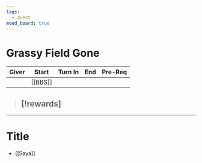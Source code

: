 ```yaml
---
tags:
  - quest
mood_board: true
---
```

# Grassy Field Gone

| Giver | Start   | Turn In | End | Pre-Req |
| ----- | ------- | ------- | --- | ------- |
|       | [[BBS]] |         |     |         |
> [!rewards]
> - 

---
# Title

- [[Saya]]
